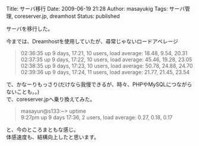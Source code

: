 Title: サーバ移行
Date: 2009-06-19 21:28
Author: masayukig
Tags: サーバ管理, coreserver.jp, dreamhost
Status: published

サーバを移行した。

今までは、Dreamhostを使用していたが、尋常じゃないロードアベレージ  

> 02:36:35 up 9 days, 17:21, 10 users, load average: 18.48, 9.54, 20.31  
> 02:37:35 up 9 days, 17:22, 10 users, load average: 45.46, 19.28,
> 23.05  
> 02:38:35 up 9 days, 17:23, 10 users, load average: 50.78, 24.88,
> 24.70  
> 02:39:36 up 9 days, 17:24, 11 users, load average: 21.77, 21.45, 23.54

で、かなーりもっさり(だけなら我慢できるが、時々、PHPやMySQLにつながらないことも。。)  
で、coreserver.jpへ乗り換えてみた。  

> masayun@s133:\~&gt; uptime  
> 9:27pm up 9 days 17:36, 2 users, load average: 0.27, 0.18, 0.17

と、今のところまともな感じ。  
体感速度も、結構向上したと思います。
